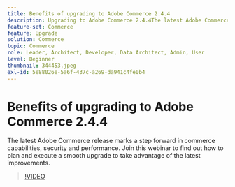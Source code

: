 ```yaml
---
title: Benefits of upgrading to Adobe Commerce 2.4.4
description: Upgrading to Adobe Commerce 2.4.4The latest Adobe Commerce release marks a step forward in commerce capabilities, security and performance. Join this webinar to find out how to plan and execute a smooth upgrade to take advantage of the latest improvements.
feature-set: Commerce
feature: Upgrade
solution: Commerce
topic: Commerce
role: Leader, Architect, Developer, Data Architect, Admin, User
level: Beginner
thumbnail: 344453.jpeg
exl-id: 5e88026e-5a6f-437c-a269-da941c4fe0b4
---
```

# Benefits of upgrading to Adobe Commerce 2.4.4

The latest Adobe Commerce release marks a step forward in commerce capabilities, security and performance. Join this webinar to find out how to plan and execute a smooth upgrade to take advantage of the latest improvements.

>[!VIDEO](https://video.tv.adobe.com/v/344453/?quality=12&learn=on)
